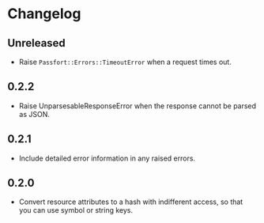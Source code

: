 Changelog
=========

Unreleased
----------

- Raise `Passfort::Errors::TimeoutError` when a request times out.

0.2.2
----------

- Raise UnparsesableResponseError when the response cannot be parsed as JSON.

0.2.1
-----

- Include detailed error information in any raised errors.

0.2.0
-----

- Convert resource attributes to a hash with indifferent access,
  so that you can use symbol or string keys.
